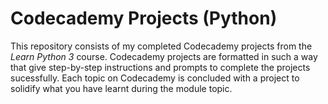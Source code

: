 # Codecademy Projects (Python)
This repository consists of my completed Codecademy projects from the *Learn Python 3* course. Codecademy projects are formatted in such a way that give step-by-step instructions and prompts to complete the projects sucessfully. Each topic on Codecademy is concluded with a project to solidify what you have learnt during the module topic.
